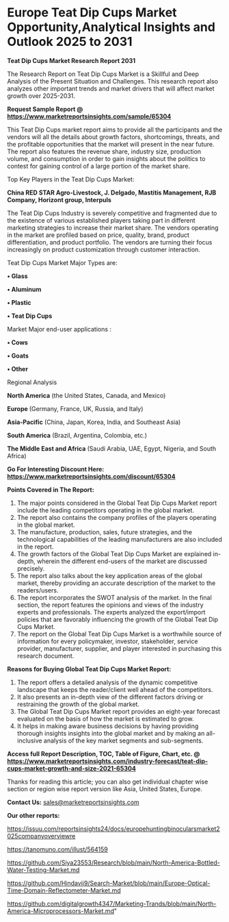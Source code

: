 # Europe Teat Dip Cups Market Opportunity,Analytical Insights and Outlook 2025 to 2031

<strong>Teat Dip Cups Market Research Report 2031</strong>

The Research Report on Teat Dip Cups Market is a Skillful and Deep Analysis of the Present Situation and Challenges. This research report also analyzes other important trends and market drivers that will affect market growth over 2025-2031.

<strong>Request Sample Report @ <a href=https://www.marketreportsinsights.com/sample/65304>https://www.marketreportsinsights.com/sample/65304</a></strong>

This Teat Dip Cups market report aims to provide all the participants and the vendors will all the details about growth factors, shortcomings, threats, and the profitable opportunities that the market will present in the near future. The report also features the revenue share, industry size, production volume, and consumption in order to gain insights about the politics to contest for gaining control of a large portion of the market share.

Top Key Players in the Teat Dip Cups Market:

<strong>China RED STAR Agro-Livestock, J. Delgado, Mastitis Management, RJB Company, Horizont group, Interpuls</strong>

The Teat Dip Cups Industry is severely competitive and fragmented due to the existence of various established players taking part in different marketing strategies to increase their market share. The vendors operating in the market are profiled based on price, quality, brand, product differentiation, and product portfolio. The vendors are turning their focus increasingly on product customization through customer interaction.

Teat Dip Cups Market Major Types are:

<strong>• Glass

• Aluminum

• Plastic

• Teat Dip Cups</strong>

Market Major end-user applications :

<strong>• Cows

• Goats

• Other</strong>

Regional Analysis

</u><strong><b>North America</b></strong> (the United States, Canada, and Mexico)

<strong><b>Europe </b></strong>(Germany, France, UK, Russia, and Italy)

<strong><b>Asia-Pacific</b></strong> (China, Japan, Korea, India, and Southeast Asia)

<strong><b>South America</b></strong> (Brazil, Argentina, Colombia, etc.)

<strong><b>The Middle East and Africa</b></strong> (Saudi Arabia, UAE, Egypt, Nigeria, and South Africa)

<strong>Go For Interesting Discount Here: <a href=https://www.marketreportsinsights.com/discount/65304>https://www.marketreportsinsights.com/discount/65304</a></strong>

<strong>Points Covered in The Report:</strong>
<ol>
  <li>The major points considered in the Global Teat Dip Cups Market report include the leading competitors operating in the global market.</li>
  <li>The report also contains the company profiles of the players operating in the global market.</li>
  <li>The manufacture, production, sales, future strategies, and the technological capabilities of the leading manufacturers are also included in the report.</li>
  <li>The growth factors of the Global Teat Dip Cups Market are explained in-depth, wherein the different end-users of the market are discussed precisely.</li>
  <li>The report also talks about the key application areas of the global market, thereby providing an accurate description of the market to the readers/users.</li>
  <li>The report incorporates the SWOT analysis of the market. In the final section, the report features the opinions and views of the industry experts and professionals. The experts analyzed the export/import policies that are favorably influencing the growth of the Global Teat Dip Cups Market.</li>
  <li>The report on the Global Teat Dip Cups Market is a worthwhile source of information for every policymaker, investor, stakeholder, service provider, manufacturer, supplier, and player interested in purchasing this research document.</li>
</ol>
<strong>Reasons for Buying Global Teat Dip Cups Market Report:</strong>

<ol>
  <li>The report offers a detailed analysis of the dynamic competitive landscape that keeps the reader/client well ahead of the competitors.</li>
  <li>It also presents an in-depth view of the different factors driving or restraining the growth of the global market.</li>
  <li>The Global Teat Dip Cups Market report provides an eight-year forecast evaluated on the basis of how the market is estimated to grow.</li>
  <li>It helps in making aware business decisions by having providing thorough insights insights into the global market and by making an all-inclusive analysis of the key market segments and sub-segments.</li>
</ol>
<strong>Access full Report Description, TOC, Table of Figure, Chart, etc. @ <a href=https://www.marketreportsinsights.com/industry-forecast/teat-dip-cups-market-growth-and-size-2021-65304>https://www.marketreportsinsights.com/industry-forecast/teat-dip-cups-market-growth-and-size-2021-65304</a></strong>


Thanks for reading this article; you can also get individual chapter wise section or region wise report version like Asia, United States, Europe.

<strong>Contact Us:</strong>
sales@marketreportsinsights.com

<strong>Our other reports:</strong>

<a href=https://issuu.com/reportsinsights24/docs/europehuntingbinocularsmarket2025companyoverviewre>https://issuu.com/reportsinsights24/docs/europehuntingbinocularsmarket2025companyoverviewre</a>

<a href=https://tanomuno.com/illust/564159>https://tanomuno.com/illust/564159</a>

<a href=https://github.com/Siya23553/Research/blob/main/North-America-Bottled-Water-Testing-Market.md>https://github.com/Siya23553/Research/blob/main/North-America-Bottled-Water-Testing-Market.md</a>

<a href=https://github.com/Hindavii9/Search-Market/blob/main/Europe-Optical-Time-Domain-Reflectometer-Market.md>https://github.com/Hindavii9/Search-Market/blob/main/Europe-Optical-Time-Domain-Reflectometer-Market.md</a>

<a href=https://github.com/digitalgrowth4347/Marketing-Trands/blob/main/North-America-Microprocessors-Market.md>https://github.com/digitalgrowth4347/Marketing-Trands/blob/main/North-America-Microprocessors-Market.md</a>"
